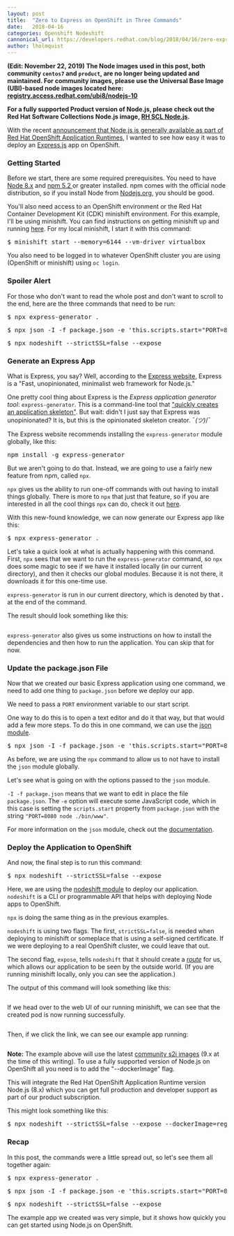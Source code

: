 ```yaml
---
layout: post
title:  "Zero to Express on OpenShift in Three Commands"
date:   2018-04-16
categories: Openshift Nodeshift
cannonical_url: https://developers.redhat.com/blog/2018/04/16/zero-express-openshift-3-commands/
author: lholmquist
---
```


<strong>(Edit: November 22, 2019) The Node images used in this post, both community <code>centos7</code> and <code>product</code>, are no longer being updated and maintained. For community images, please use the Universal Base Image (UBI)-based node images located here: <a href="http://registry.access.redhat.com/ubi8/nodejs-10">registry.access.redhat.com/ubi8/nodejs-10</a></strong>

<strong>For a fully supported Product version of Node.js, please check out the Red Hat Software Collections Node.js image, <a href="https://access.redhat.com/containers/#/registry.access.redhat.com/rhscl/nodejs-10-rhel7">RH SCL Node.js</a>.</strong>

With the recent <a href="https://developers.redhat.com/blog/2018/03/12/rhoar-nodejs-annoucement/" target="_blank" rel="noopener noreferrer">announcement that Node.js is generally available as part of Red Hat OpenShift Application Runtimes,</a> I wanted to see how easy it was to deploy an <a href="https://expressjs.com/">Express.js</a> app on OpenShift.
<h3>Getting Started</h3>
Before we start, there are some required prerequisites. You need to have <a href="https://nodejs.org" target="_blank" rel="noopener noreferrer">Node 8.x</a> and <a href="https://www.npmjs.com/" target="_blank" rel="noopener noreferrer">npm 5.2 </a> or greater installed. npm comes with the official node distribution, so if you install Node from <a href="https://nodejs.org" target="_blank" rel="noopener noreferrer">Nodejs.org</a>, you should be good.

You'll also need access to an OpenShift environment or the Red Hat Container Development Kit (CDK) minishift environment. For this example, I'll be using minishift. You can find instructions on getting minishift up and running <a href="https://developers.redhat.com/products/cdk/hello-world/" target="_blank" rel="noopener noreferrer">here</a>. For my local minishift, I start it with this command:
<pre>$ minishift start --memory=6144 --vm-driver virtualbox</pre>
You also need to be logged in to whatever OpenShift cluster you are using (OpenShift or minishift) using <code>oc login</code>.
<h3>Spoiler Alert</h3>
For those who don't want to read the whole post and don't want to scroll to the end, here are the three commands that need to be run:
<pre>$ npx express-generator .</pre>
<pre>$ npx json -I -f package.json -e 'this.scripts.start="PORT=8080 node ./bin/www"'</pre>
<pre>$ npx nodeshift --strictSSL=false --expose</pre>
<h3>Generate an Express App</h3>
What is Express, you say? Well, according to the <a href="https://expressjs.com/" target="_blank" rel="noopener noreferrer">Express website</a>, Express is a "Fast, unopinionated, minimalist web framework for Node.js."

One pretty cool thing about Express is the <i>Express application generator tool</i>: <code>express-generator</code>. This is a command-line tool that <a href="https://expressjs.com/en/starter/generator.html">"quickly creates an application skeleton"</a>. But wait: didn't I just say that Express was unopinionated? It is, but this is the opinionated skeleton creator. ¯_(ツ)_/¯

The Express website recommends installing the <code>express-generator</code> module globally, like this:
<pre>npm install -g express-generator</pre>
But we aren't going to do that. Instead, we are going to use a fairly new feature from npm, called <code>npx</code>.

<code>npx</code> gives us the ability to run one-off commands with out having to install things globally. There is more to <code>npx</code> that just that feature, so if you are interested in all the cool things <code>npx</code> can do, check it out <a href="https://medium.com/@maybekatz/introducing-npx-an-npm-package-runner-55f7d4bd282b">here</a>.

With this new-found knowledge, we can now generate our Express app like this:
<pre>$ npx express-generator .</pre>
Let's take a quick look at what is actually happening with this command. First, <code>npx</code> sees that we want to run the <code>express-generator</code> command, so <code>npx</code> does some magic to see if we have it installed locally (in our current directory), and then it checks our global modules. Because it is not there, it downloads it for this one-time use.

<code>express-generator</code> is run in our current directory, which is denoted by that <strong>.</strong> at the end of the command.

The result should look something like this:

<img class="alignnone size-large wp-image-475687" src="https://developers.redhat.com/blog/wp-content/uploads/2018/03/express-quick-example-screenshot-1-1024x524.png" alt="" />

<code>express-generator</code> also gives us some instructions on how to install the dependencies and then how to run the application. You can skip that for now.
<h3>Update the package.json File</h3>
Now that we created our basic Express application using one command, we need to add one thing to <code>package.json</code> before we deploy our app.

We need to pass a <code>PORT</code> environment variable to our start script.

One way to do this is to open a text editor and do it that way, but that would add a few more steps. To do this in one command, we can use the <a href="https://www.npmjs.com/package/json" target="_blank" rel="noopener noreferrer">json module</a>.
<pre>$ npx json -I -f package.json -e 'this.scripts.start="PORT=8080 node ./bin/www"'</pre>
As before, we are using the <code>npx</code> command to allow us to not have to install the <code>json</code> module globally.

Let's see what is going on with the options passed to the <code>json</code> module.

<code>-I -f package.json</code> means that we want to edit in place the file <code>package.json</code>. The <code>-e</code> option will execute some JavaScript code, which in this case is setting the <code>scripts.start</code> property from <code>package.json</code> with the string <code>"PORT=8080 node ./bin/www"</code>.

For more information on the <code>json</code> module, check out the <a href="http://trentm.com/json/">documentation</a>.
<h3>Deploy the Application to OpenShift</h3>
And now, the final step is to run this command:
<pre>$ npx nodeshift --strictSSL=false --expose</pre>
Here, we are using the <a href="https://www.npmjs.com/package/nodeshift" target="_blank" rel="noopener noreferrer">nodeshift module</a> to deploy our application. <code>nodeshift</code> is a CLI or programmable API that helps with deploying Node apps to OpenShift.

<code>npx</code> is doing the same thing as in the previous examples.

<code>nodeshift</code> is using two flags. The first, <code>strictSSL=false</code>, is needed when deploying to minishift or someplace that is using a self-signed certificate. If we were deploying to a real OpenShift cluster, we could leave that out.

The second flag, <code>expose</code>, tells <code>nodeshift</code> that it should create a <a href="https://docs.openshift.com/online/architecture/networking/routes.html"><em>route</em></a> for us, which allows our application to be seen by the outside world. (If you are running minishift locally, only you can see the application.)

The output of this command will look something like this:

<img class="alignnone size-large wp-image-475707" src="https://developers.redhat.com/blog/wp-content/uploads/2018/03/express-quick-example-nodeshift-output-1024x633.png" alt="" />

If we head over to the web UI of our running minishift, we can see that the created pod is now running successfully.

<img class="alignnone size-large wp-image-475727" src="https://developers.redhat.com/blog/wp-content/uploads/2018/03/express-quick-example-ui-1024x518.png" alt="" />

Then, if we click the link, we can see our example app running:

<img class="alignnone size-full wp-image-475737" src="https://developers.redhat.com/blog/wp-content/uploads/2018/03/express-quick-example-express.png" alt="" />

<strong>Note:</strong> The example above will use the latest <a href="https://hub.docker.com/r/bucharestgold/centos7-s2i-nodejs/">community s2i images</a> (9.x at the time of this writing). To use a fully supported version of Node.js on OpenShift all you need is to add the "--dockerImage" flag.

This will integrate the Red Hat OpenShift Application Runtime version Node.js (8.x) which you can get full production and developer support as part of our product subscription.

This might look something like this:
<pre>$ npx nodeshift --strictSSL=false --expose --dockerImage=registry.access.redhat.com/rhoar-nodejs/nodejs-8</pre>
<h3>Recap</h3>
In this post, the commands were a little spread out, so let's see them all together again:
<pre>$ npx express-generator .</pre>
<pre>$ npx json -I -f package.json -e 'this.scripts.start="PORT=8080 node ./bin/www"'</pre>
<pre>$ npx nodeshift --strictSSL=false --expose</pre>
The example app we created was very simple, but it shows how quickly you can get started using Node.js on OpenShift.

